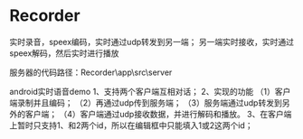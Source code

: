 # Recorder
实时录音，speex编码，实时通过udp转发到另一端； 另一端实时接收，实时通过speex解码，然后实时进行播放

服务器的代码路径：Recorder\app\src\server



android实时语音demo
1、支持两个客户端互相对话；
2、实现的功能
（1）客户端录制并且编码；
（2）再通过udp传到服务端；
（3）服务端通过udp转发到另外的客户端；
（4）客户端通过udp接收数据，并进行解码和播放。
3、在客户端上暂时只支持1、和2两个id，所以在编辑框中只能填入1或2这两个id；
